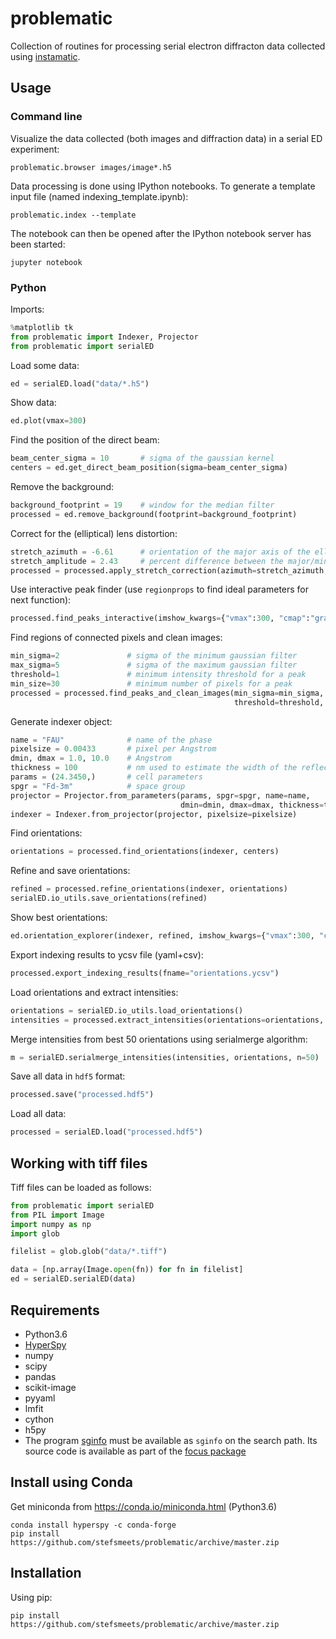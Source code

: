 # problematic

Collection of routines for processing serial electron diffracton data collected using [instamatic](http://github.com/stefsmeets/instamatic).

## Usage

### Command line

Visualize the data collected (both images and diffraction data) in a serial ED experiment:

    problematic.browser images/image*.h5

Data processing is done using IPython notebooks. To generate a template input file (named indexing_template.ipynb):

    problematic.index --template

The notebook can then be opened after the IPython notebook server has been started:

    jupyter notebook

### Python

Imports:

```python
%matplotlib tk
from problematic import Indexer, Projector
from problematic import serialED
```

Load some data:

```python
ed = serialED.load("data/*.h5")
```

Show data:

```python
ed.plot(vmax=300)
```

Find the position of the direct beam:

```python
beam_center_sigma = 10       # sigma of the gaussian kernel
centers = ed.get_direct_beam_position(sigma=beam_center_sigma)
```

Remove the background:

```python
background_footprint = 19    # window for the median filter
processed = ed.remove_background(footprint=background_footprint)
```

Correct for the (elliptical) lens distortion:

```python
stretch_azimuth = -6.61      # orientation of the major axis of the ellipse
stretch_amplitude = 2.43     # percent difference between the major/minor axes
processed = processed.apply_stretch_correction(azimuth=stretch_azimuth, amplitude=stretch_amplitude, centers=centers)
```

Use interactive peak finder (use `regionprops` to find ideal parameters for next function):

```python
processed.find_peaks_interactive(imshow_kwargs={"vmax":300, "cmap":"gray"})
```

Find regions of connected pixels and clean images:

```python
min_sigma=2               # sigma of the minimum gaussian filter
max_sigma=5               # sigma of the maximum gaussian filter
threshold=1               # minimum intensity threshold for a peak
min_size=30               # minimum number of pixels for a peak
processed = processed.find_peaks_and_clean_images(min_sigma=min_sigma, max_sigma=max_sigma, 
                                                  threshold=threshold, min_size=min_size)
```

Generate indexer object:

```python
name = "FAU"              # name of the phase
pixelsize = 0.00433       # pixel per Angstrom
dmin, dmax = 1.0, 10.0    # Angstrom
thickness = 100           # nm used to estimate the width of the reflections (max. excitation error)
params = (24.3450,)       # cell parameters
spgr = "Fd-3m"            # space group
projector = Projector.from_parameters(params, spgr=spgr, name=name, 
                                      dmin=dmin, dmax=dmax, thickness=thickness)
indexer = Indexer.from_projector(projector, pixelsize=pixelsize)
```

Find orientations:

```python
orientations = processed.find_orientations(indexer, centers)
```

Refine and save orientations:

```python
refined = processed.refine_orientations(indexer, orientations)
serialED.io_utils.save_orientations(refined)
```

Show best orientations:

```python
ed.orientation_explorer(indexer, refined, imshow_kwargs={"vmax":300, "cmap":"gray"})
```

Export indexing results to ycsv file (yaml+csv):

```python
processed.export_indexing_results(fname="orientations.ycsv")
```

Load orientations and extract intensities:
    
```python
orientations = serialED.io_utils.load_orientations()
intensities = processed.extract_intensities(orientations=orientations, indexer=indexer)
```
    
Merge intensities from best 50 orientations using serialmerge algorithm:

```python
m = serialED.serialmerge_intensities(intensities, orientations, n=50)
```

Save all data in `hdf5` format:

```python
processed.save("processed.hdf5")
```

Load all data:

```python
processed = serialED.load("processed.hdf5")
```

## Working with tiff files

Tiff files can be loaded as follows:

```python
from problematic import serialED
from PIL import Image
import numpy as np
import glob

filelist = glob.glob("data/*.tiff")

data = [np.array(Image.open(fn)) for fn in filelist]
ed = serialED.serialED(data)
```

## Requirements

- Python3.6
- [HyperSpy](http://hyperspy.org/)
- numpy
- scipy
- pandas
- scikit-image
- pyyaml
- lmfit
- cython
- h5py
- The program [sginfo](http://cci.lbl.gov/sginfo/) must be available as `sginfo` on the search path. Its source code is available as part of the [focus package](https://github.com/stefsmeets/focus_package/tree/master/focus/src/sginfo)

## Install using Conda

Get miniconda from https://conda.io/miniconda.html (Python3.6)

    conda install hyperspy -c conda-forge
    pip install https://github.com/stefsmeets/problematic/archive/master.zip

## Installation

Using pip:

    pip install https://github.com/stefsmeets/problematic/archive/master.zip
